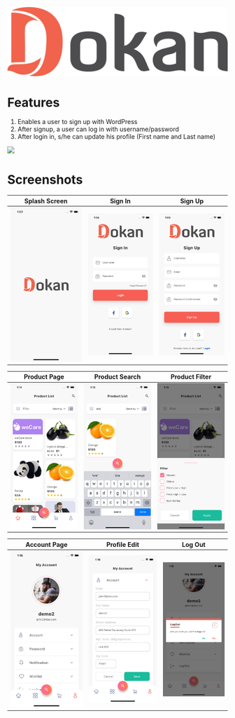 ![Logo](/assets/banner.png?raw=true)

# Features
1. Enables a user to sign up with WordPress
2. After signup, a user can log in with username/password
3. After login in, s/he can update his profile (First name and Last name)

<a href="https://drive.google.com/file/d/1rb_AoBoeb6aMC7qI_ftPWaXKAPfiim3r/view?usp=sharing">
<img height="60" src="https://tecmanic.com/envato/android-app.png">
</a>

# Screenshots
Splash Screen             |  Sign In             |  Sign Up
:-------------------------:|:-------------------------:|:-------------------------:
![ScreenShot1](/assets/screenshot/ScreenShot1.png?raw=true)  |  ![ScreenShot2](/assets/screenshot/ScreenShot2.png?raw=true) |  ![ScreenShot3](/assets/screenshot/ScreenShot3.png?raw=true)

Product Page             |  Product Search             |  Product Filter
:-------------------------:|:-------------------------:|:-------------------------:
![ScreenShot4](/assets/screenshot/ScreenShot4.png?raw=true)  |  ![ScreenShot5](/assets/screenshot/ScreenShot5.png?raw=true) |  ![ScreenShot6](/assets/screenshot/ScreenShot6.png?raw=true)

Account Page             |  Profile Edit             |  Log Out
:-------------------------:|:-------------------------:|:-------------------------:
![ScreenShot7](/assets/screenshot/ScreenShot7.png?raw=true)  |  ![ScreenShot8](/assets/screenshot/ScreenShot8.png?raw=true) |  ![ScreenShot9](/assets/screenshot/ScreenShot9.png?raw=true)